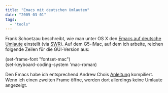 ```yaml
---
title: "Emacs mit deutschen Umlauten"
date: "2005-03-01"
tags: 
  - "tools"
---
```


Frank Schoetzau beschreibt, wie man unter OS X den [Emacs auf deutsche Umlaute](http://www.schoetzau.com/comments.php?id=141_0_1_0_C) einstellt (via [SWR](http://www.schockwellenreiter.de/2005/02/28.html#escapeMetaAltControlShift)). Auf dem G5-iMac, auf dem ich arbeite, reichen folgende Zeilen für die GUI-Version aus:  

  
(set-frame-font "fontset-mac")  
(set-keyboard-coding-system 'mac-roman)  

  
Den Emacs habe ich entsprechend Andrew Chois [Anleitung](http://members.shaw.ca/akochoi-emacs/stories/obtaining-and-building.html) kompiliert. Wenn ich einen zweiten Frame öffne, werden dort allerdings keine Umlaute angezeigt.
